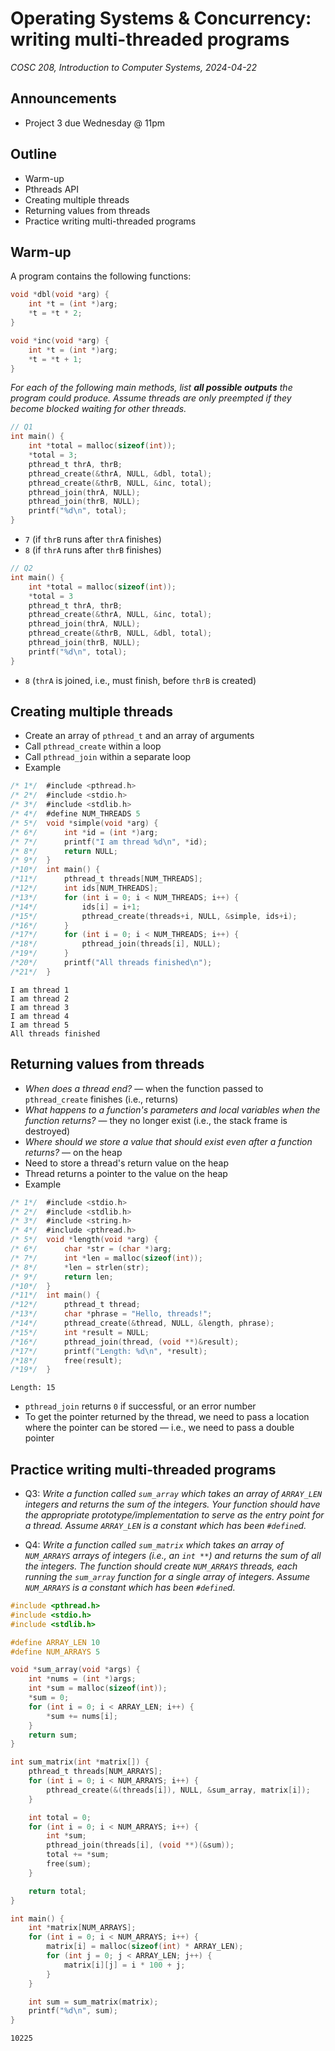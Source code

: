 # Operating Systems & Concurrency: writing multi-threaded programs
_COSC 208, Introduction to Computer Systems, 2024-04-22_

## Announcements
* Project 3 due Wednesday @ 11pm

## Outline
* Warm-up
* Pthreads API
* Creating multiple threads
* Returning values from threads
* Practice writing multi-threaded programs

## Warm-up

A program contains the following functions:
```C
void *dbl(void *arg) {
    int *t = (int *)arg;
    *t = *t * 2;
}

void *inc(void *arg) {
    int *t = (int *)arg;
    *t = *t + 1;
}
```
_For each of the following main methods, list **all possible outputs** the program could produce. Assume threads are only preempted if they become blocked waiting for other threads._


```c
// Q1
int main() {
    int *total = malloc(sizeof(int));
    *total = 3;
    pthread_t thrA, thrB;
    pthread_create(&thrA, NULL, &dbl, total);
    pthread_create(&thrB, NULL, &inc, total);
    pthread_join(thrA, NULL);
    pthread_join(thrB, NULL);
    printf("%d\n", total);
}
```

* `7` (if `thrB` runs after `thrA` finishes)
* `8` (if `thrA` runs after `thrB` finishes)


```c
// Q2
int main() {
    int *total = malloc(sizeof(int));
    *total = 3
    pthread_t thrA, thrB;
    pthread_create(&thrA, NULL, &inc, total);
    pthread_join(thrA, NULL);
    pthread_create(&thrB, NULL, &dbl, total);
    pthread_join(thrB, NULL);
    printf("%d\n", total);
}
```

* `8` (`thrA` is joined, i.e., must finish, before `thrB` is created) 

## Creating multiple threads

* Create an array of `pthread_t` and an array of arguments
* Call `pthread_create` within a loop
* Call `pthread_join` within a separate loop
* Example


```c
/* 1*/  #include <pthread.h>
/* 2*/  #include <stdio.h>
/* 3*/  #include <stdlib.h>
/* 4*/  #define NUM_THREADS 5
/* 5*/  void *simple(void *arg) {
/* 6*/      int *id = (int *)arg;
/* 7*/      printf("I am thread %d\n", *id);
/* 8*/      return NULL;
/* 9*/  }
/*10*/  int main() {
/*11*/      pthread_t threads[NUM_THREADS];
/*12*/      int ids[NUM_THREADS];
/*13*/      for (int i = 0; i < NUM_THREADS; i++) {
/*14*/          ids[i] = i+1;
/*15*/          pthread_create(threads+i, NULL, &simple, ids+i);
/*16*/      } 
/*17*/      for (int i = 0; i < NUM_THREADS; i++) {
/*18*/          pthread_join(threads[i], NULL);
/*19*/      }
/*20*/      printf("All threads finished\n");
/*21*/  }
```

    I am thread 1
    I am thread 2
    I am thread 3
    I am thread 4
    I am thread 5
    All threads finished


## Returning values from threads

* _When does a thread end?_ — when the function passed to `pthread_create` finishes (i.e., returns)
* _What happens to a function's parameters and local variables when the function returns?_ — they no longer exist (i.e., the stack frame is destroyed)
* _Where should we store a value that should exist even after a function returns?_ — on the heap
* Need to store a thread's return value on the heap
* Thread returns a pointer to the value on the heap
* Example


```c
/* 1*/  #include <stdio.h>
/* 2*/  #include <stdlib.h>
/* 3*/  #include <string.h>
/* 4*/  #include <pthread.h>
/* 5*/  void *length(void *arg) {
/* 6*/      char *str = (char *)arg;
/* 7*/      int *len = malloc(sizeof(int));
/* 8*/      *len = strlen(str);
/* 9*/      return len;
/*10*/  }
/*11*/  int main() {
/*12*/      pthread_t thread;
/*13*/      char *phrase = "Hello, threads!";
/*14*/      pthread_create(&thread, NULL, &length, phrase);
/*15*/      int *result = NULL;
/*16*/      pthread_join(thread, (void **)&result);
/*17*/      printf("Length: %d\n", *result);
/*18*/      free(result);
/*19*/  }
```

    Length: 15


* `pthread_join` returns `0` if successful, or an error number
* To get the pointer returned by the thread, we need to pass a location where the pointer can be stored — i.e., we need to pass a double pointer

## Practice writing multi-threaded programs

* Q3: _Write a function called `sum_array` which takes an array of `ARRAY_LEN` integers and returns the sum of the integers. Your function should have the appropriate prototype/implementation to serve as the entry point for a thread. Assume `ARRAY_LEN` is a constant which has been `#define`d._

* Q4: _Write a function called `sum_matrix` which takes an array of `NUM_ARRAYS` arrays of integers (i.e., an `int **`) and returns the sum of all the integers. The function should create `NUM_ARRAYS` threads, each running the `sum_array` function for a single array of integers. Assume `NUM_ARRAYS` is a constant which has been `#define`d._


```c
#include <pthread.h>
#include <stdio.h>
#include <stdlib.h>

#define ARRAY_LEN 10
#define NUM_ARRAYS 5

void *sum_array(void *args) {
    int *nums = (int *)args;
    int *sum = malloc(sizeof(int));
    *sum = 0;
    for (int i = 0; i < ARRAY_LEN; i++) {
        *sum += nums[i];
    }
    return sum;
}

int sum_matrix(int *matrix[]) {
    pthread_t threads[NUM_ARRAYS];
    for (int i = 0; i < NUM_ARRAYS; i++) {
        pthread_create(&(threads[i]), NULL, &sum_array, matrix[i]);
    }

    int total = 0;
    for (int i = 0; i < NUM_ARRAYS; i++) {
        int *sum;
        pthread_join(threads[i], (void **)(&sum));
        total += *sum;
        free(sum);
    }

    return total;
}

int main() {
    int *matrix[NUM_ARRAYS];
    for (int i = 0; i < NUM_ARRAYS; i++) {
        matrix[i] = malloc(sizeof(int) * ARRAY_LEN);
        for (int j = 0; j < ARRAY_LEN; j++) {
            matrix[i][j] = i * 100 + j;
        }
    }

    int sum = sum_matrix(matrix);
    printf("%d\n", sum);
}
```

    10225

